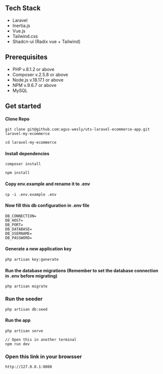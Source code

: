 ## Tech Stack

-   Laravel
-   Inertia.js
-   Vue.js
-   Tailwind.css
-   Shadcn-ui (Radix vue + Tailwind)

## Prerequisites

-   PHP v.8.1.2 or above
-   Composer v.2.5.8 or above
-   Node.js v.18.17.1 or above
-   NPM v.9.6.7 or above
-   MySQL

## Get started

#### Clone Repo

```
git clone git@github.com:agus-wesly/uts-laravel-ecommerce-app.git laravel-my-ecommerce
```

```
cd laravel-my-ecommerce
```

#### Install dependencies

```
composer install
```

```
npm install
```

#### Copy env.example and rename it to .env

```
cp -i .env.example .env
```

#### Now fill this db configuration in .env file

```
DB_CONNECTION=
DB_HOST=
DB_PORT=
DB_DATABASE=
DB_USERNAME=
DB_PASSWORD=

```

#### Generate a new application key

```
php artisan key:generate
```

#### Run the database migrations **(Remember to set the database connection in .env before migrating)**

```
php artisan migrate
```

### Run the seeder

```
php artisan db:seed
```

#### Run the app

```
php artisan serve
```

```
// Open this in another terminal
npm run dev
```

### Open this link in your browsser

```
http://127.0.0.1:8000
```
